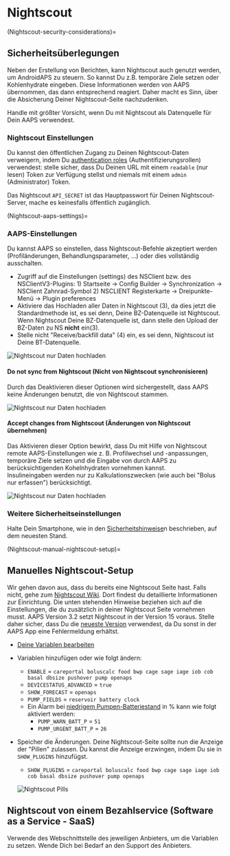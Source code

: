 # Nightscout

(Nightscout-security-considerations)=

## Sicherheitsüberlegungen

Neben der Erstellung von Berichten, kann Nightscout auch genutzt werden, um AndroidAPS zu steuern. So kannst Du z.B. temporäre Ziele setzen oder Kohlenhydrate eingeben. Diese Informationen werden von AAPS übernommen, das dann entsprechend reagiert. Daher macht es Sinn, über die Absicherung Deiner Nightscout-Seite nachzudenken.

Handle mit größter Vorsicht, wenn Du mit Nightscout als Datenquelle für Dein AAPS verwendest.

### Nightscout Einstellungen

Du kannst den öffentlichen Zugang zu Deinen Nightscout-Daten verweigern, indem Du [authentication roles](https://nightscout.github.io/nightscout/security) (Authentifizierungsrollen) verwendest: stelle sicher, dass Du Deinen URL mit einem `readable` (nur lesen) Token zur Verfügung stellst und niemals mit einem `admin` (Administrator) Token.

Das Nightscout `API_SECRET` ist das Hauptpasswort für Deinen Nightscout-Server, mache es keinesfalls öffentlich zugänglich.

(Nightscout-aaps-settings)=

### AAPS-Einstellungen

Du kannst AAPS so einstellen, dass Nightscout-Befehle akzeptiert werden (Profiländerungen, Behandlungsparameter, ...) oder dies vollständig ausschalten.

* Zugriff auf die Einstellungen (settings) des NSClient bzw. des NSClientV3-Plugins: 1) Startseite -> Config Builder -> Synchronization -> NSClient Zahnrad-Symbol 2) NSCLIENT Registerkarte -> Dreipunkte-Menü -> Plugin preferences
* Aktiviere das Hochladen aller Daten in Nightscout (3), da dies jetzt die Standardmethode ist, es sei denn, Deine BZ-Datenquelle ist Nightscout.  
  Wenn Nightscout Deine BZ-Datenquelle ist, dann stelle den Upload der BZ-Daten zu NS **nicht** ein(3).
* Stelle nicht "Receive/backfill data" (4) ein, es sei denn, Nightscout ist Deine BT-Datenquelle.

![Nightscout nur Daten hochladen](../images/NSsafety.png)

#### Do not sync from Nightscout (Nicht von Nightscout synchronisieren)

Durch das Deaktivieren dieser Optionen wird sichergestellt, dass AAPS keine Änderungen benutzt, die von Nightscout stammen.

![Nightscout nur Daten hochladen](../images/NSsafety2.png)

#### Accept changes from Nightscout (Änderungen von Nightscout übernehmen)

Das Aktivieren dieser Option bewirkt, dass Du mit Hilfe von Nightscout remote AAPS-Einstellungen wie z. B. Profilwechsel und -anpassungen, temporäre Ziele setzen und die Eingabe von durch AAPS zu berücksichtigenden Kohelnhydraten vornehmen kannst.  
Insulineingaben werden nur zu Kalkulationszwecken (wie auch bei "Bolus nur erfassen") berücksichtigt.

![Nightscout nur Daten hochladen](../images/NSsafety3.png)

### Weitere Sicherheitseinstellungen

Halte Dein Smartphone, wie in den [Sicherheitshinweise](#preparing-safety-first)n beschrieben, auf dem neuesten Stand.

(Nightscout-manual-nightscout-setup)=

## Manuelles Nightscout-Setup

Wir gehen davon aus, dass du bereits eine Nightscout Seite hast. Falls nicht, gehe zum [Nightscout Wiki](http://nightscout.github.io/nightscout/new_user/). Dort findest du detaillierte Informationen zur Einrichtung. Die unten stehenden Hinweise beziehen sich auf die Einstellungen, die du zusätzlich in deiner Nightscout Seite vornehmen musst. AAPS Version 3.2 setzt Nightscout in der Version 15 voraus. Stelle daher sicher, dass Du die [neueste Version](https://nightscout.github.io/update/update/#updating-your-site-to-the-latest-version) verwendest, da Du sonst in der AAPS App eine Fehlermeldung erhältst.

* [Deine Variablen bearbeiten](https://nightscout.github.io/nightscout/setup_variables/#nightscout-configuration)

* Variablen hinzufügen oder wie folgt ändern:
  
  * `ENABLE` = `careportal boluscalc food bwp cage sage iage iob cob basal dbsize pushover pump openaps`
  * `DEVICESTATUS_ADVANCED` = `true`
  * `SHOW_FORECAST` = `openaps`
  * `PUMP_FIELDS` = `reservoir battery clock`
  * Ein Alarm bei [niedrigem Pumpen-Batteriestand](https://github.com/nightscout/cgm-remote-monitor#pump-pump-monitoring) in % kann wie folgt aktiviert werden: 
    * `PUMP_WARN_BATT_P` = `51`
    * `PUMP_URGENT_BATT_P` = `26` 

* Speicher die Änderungen. Deine Nightscout-Seite sollte nun die Anzeige der "Pillen" zulassen. Du kannst die Anzeige erzwingen, indem Du sie in `SHOW_PLUGINS` hinzufügst.
  
  * `SHOW_PLUGINS` = `careportal boluscalc food bwp cage sage iage iob cob basal dbsize pushover pump openaps`
  
  ![Nightscout Pills](../images/nightscout1.png)

## Nightscout von einem Bezahlservice (Software as a Service - SaaS)

Verwende des Webschnittstelle des jeweiligen Anbieters, um die Variablen zu setzen. Wende Dich bei Bedarf an den Support des Anbieters.
